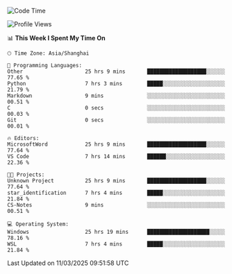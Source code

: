 <!--START_SECTION:waka-->
![Code Time](http://img.shields.io/badge/Code%20Time-2%2C378%20hrs%2043%20mins-blue)

![Profile Views](http://img.shields.io/badge/Profile%20Views-1-blue)

📊 **This Week I Spent My Time On** 

```text
🕑︎ Time Zone: Asia/Shanghai

💬 Programming Languages: 
Other                    25 hrs 9 mins       ███████████████████░░░░░░   77.65 % 
Python                   7 hrs 3 mins        █████░░░░░░░░░░░░░░░░░░░░   21.79 % 
Markdown                 9 mins              ░░░░░░░░░░░░░░░░░░░░░░░░░   00.51 % 
C                        0 secs              ░░░░░░░░░░░░░░░░░░░░░░░░░   00.03 % 
Git                      0 secs              ░░░░░░░░░░░░░░░░░░░░░░░░░   00.01 % 

🔥 Editors: 
MicrosoftWord            25 hrs 9 mins       ███████████████████░░░░░░   77.64 % 
VS Code                  7 hrs 14 mins       ██████░░░░░░░░░░░░░░░░░░░   22.36 % 

🐱‍💻 Projects: 
Unknown Project          25 hrs 9 mins       ███████████████████░░░░░░   77.64 % 
star_identification      7 hrs 4 mins        █████░░░░░░░░░░░░░░░░░░░░   21.84 % 
CS-Notes                 9 mins              ░░░░░░░░░░░░░░░░░░░░░░░░░   00.51 % 

💻 Operating System: 
Windows                  25 hrs 19 mins      ████████████████████░░░░░   78.16 % 
WSL                      7 hrs 4 mins        █████░░░░░░░░░░░░░░░░░░░░   21.84 % 
```


 Last Updated on 11/03/2025 09:51:58 UTC
<!--END_SECTION:waka-->